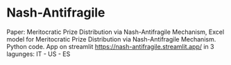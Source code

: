# Nash-Antifragile
Paper: Meritocratic Prize Distribution via Nash-Antifragile Mechanism,
Excel model for Meritocratic Prize Distribution via Nash-Antifragile Mechanism.
Python code.
App on streamlit https://nash-antifragile.streamlit.app/ in 3 lagunges: IT - US - ES
